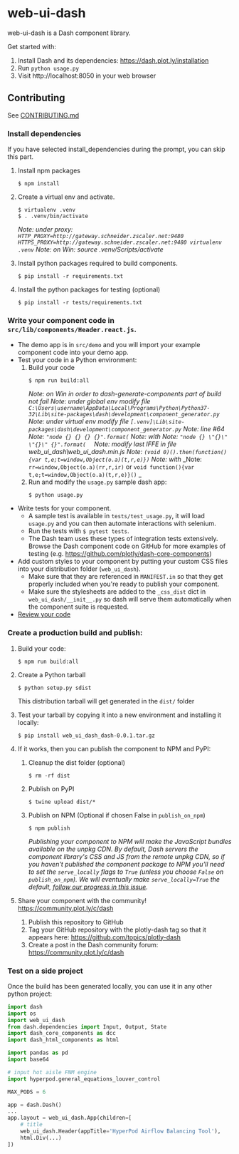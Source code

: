 # web-ui-dash

web-ui-dash is a Dash component library.

Get started with:
1. Install Dash and its dependencies: https://dash.plot.ly/installation
2. Run `python usage.py`
3. Visit http://localhost:8050 in your web browser

## Contributing

See [CONTRIBUTING.md](./CONTRIBUTING.md)

### Install dependencies

If you have selected install_dependencies during the prompt, you can skip this part.

1. Install npm packages
    ```
    $ npm install
    ```
2. Create a virtual env and activate.
    ```
    $ virtualenv .venv
    $ . .venv/bin/activate
    ```
    _Note: under proxy: `HTTP_PROXY=http://gateway.schneider.zscaler.net:9480 HTTPS_PROXY=http://gateway.schneider.zscaler.net:9480 virtualenv .venv`_
    _Note: on Win: source .venv/Scripts/activate_

3. Install python packages required to build components.
    ```
    $ pip install -r requirements.txt
    ```
4. Install the python packages for testing (optional)
    ```
    $ pip install -r tests/requirements.txt
    ```

### Write your component code in `src/lib/components/Header.react.js`. 

- The demo app is in `src/demo` and you will import your example component code into your demo app.
- Test your code in a Python environment:
    1. Build your code
        ```
        $ npm run build:all
        ```
        _Note: on Win in order to dash-generate-components part of build not fail_
        _Note: under global env modify file `C:\Users\username\AppData\Local\Programs\Python\Python37-32\Lib\site-packages\dash\development\component_generator.py`_
        _Note: under virtual env modify file `[.venv]\Lib\site-packages\dash\development\component_generator.py`_
        _Note: line #64_
        _Note:     `"node {} {} {} {}".format(`_
        _Note: with_
        _Note:     `"node {} \"{}\" \"{}\" {}".format(  `_
        _Note: modify last IFFE in file web_ui_dash\web_ui_dash.min.js_
        _Note:     `(void 0)().then(function(){var t,e;t=window,Object(o.a)(t,r,e)})`_
        _Note: with_
        _Note:     `rr=window,Object(o.a)(rr,r,ir)` or `void function(){var t,e;t=window,Object(o.a)(t,r,e)}()` _
    2. Run and modify the `usage.py` sample dash app:
        ```
        $ python usage.py
        ```
- Write tests for your component.
    - A sample test is available in `tests/test_usage.py`, it will load `usage.py` and you can then automate interactions with selenium.
    - Run the tests with `$ pytest tests`.
    - The Dash team uses these types of integration tests extensively. Browse the Dash component code on GitHub for more examples of testing (e.g. https://github.com/plotly/dash-core-components)
- Add custom styles to your component by putting your custom CSS files into your distribution folder (`web_ui_dash`).
    - Make sure that they are referenced in `MANIFEST.in` so that they get properly included when you're ready to publish your component.
    - Make sure the stylesheets are added to the `_css_dist` dict in `web_ui_dash/__init__.py` so dash will serve them automatically when the component suite is requested.
- [Review your code](./review_checklist.md)

### Create a production build and publish:

1. Build your code:
    ```
    $ npm run build:all
    ```
2. Create a Python tarball
    ```
    $ python setup.py sdist
    ```
    This distribution tarball will get generated in the `dist/` folder

3. Test your tarball by copying it into a new environment and installing it locally:
    ```
    $ pip install web_ui_dash_dash-0.0.1.tar.gz
    ```

4. If it works, then you can publish the component to NPM and PyPI:
    1. Cleanup the dist folder (optional)
        ```
        $ rm -rf dist
        ```
    2. Publish on PyPI
        ```
        $ twine upload dist/*
        ```
    3. Publish on NPM (Optional if chosen False in `publish_on_npm`)
        ```
        $ npm publish
        ```
        _Publishing your component to NPM will make the JavaScript bundles available on the unpkg CDN. By default, Dash servers the component library's CSS and JS from the remote unpkg CDN, so if you haven't published the component package to NPM you'll need to set the `serve_locally` flags to `True` (unless you choose `False` on `publish_on_npm`). We will eventually make `serve_locally=True` the default, [follow our progress in this issue](https://github.com/plotly/dash/issues/284)._
5. Share your component with the community! https://community.plot.ly/c/dash
    1. Publish this repository to GitHub
    2. Tag your GitHub repository with the plotly-dash tag so that it appears here: https://github.com/topics/plotly-dash
    3. Create a post in the Dash community forum: https://community.plot.ly/c/dash

### Test on a side project

Once the build has been generated locally, you can use it in any other python project:


```python
import dash
import os
import web_ui_dash
from dash.dependencies import Input, Output, State
import dash_core_components as dcc
import dash_html_components as html

import pandas as pd
import base64

# input hot aisle FNM engine
import hyperpod.general_equations_louver_control

MAX_PODS = 6

app = dash.Dash()
...
app.layout = web_ui_dash.App(children=[
    # title
    web_ui_dash.Header(appTitle='HyperPod Airflow Balancing Tool'),
    html.Div(...)
])
```
